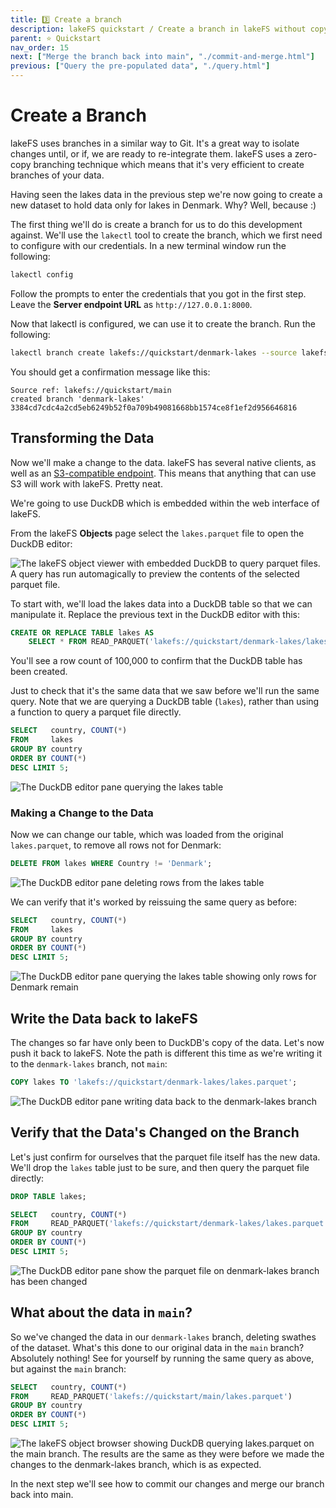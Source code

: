 ```yaml
---
title: 3️⃣ Create a branch
description: lakeFS quickstart / Create a branch in lakeFS without copying data on disk, make a change to the branch, see that the original version of the data is unchanged. 
parent: ⭐ Quickstart
nav_order: 15
next: ["Merge the branch back into main", "./commit-and-merge.html"]
previous: ["Query the pre-populated data", "./query.html"]
---
```


# Create a Branch

lakeFS uses branches in a similar way to Git. It's a great way to isolate changes until, or if, we are ready to re-integrate them. lakeFS uses a zero-copy branching technique which means that it's very efficient to create branches of your data. 

Having seen the lakes data in the previous step we're now going to create a new dataset to hold data only for lakes in Denmark. Why? Well, because :)

The first thing we'll do is create a branch for us to do this development against. We'll use the `lakectl` tool to create the branch, which we first need to configure with our credentials.  In a new terminal window run the following:

```bash
lakectl config
```

Follow the prompts to enter the credentials that you got in the first step. Leave the **Server endpoint URL** as `http://127.0.0.1:8000`. 

Now that lakectl is configured, we can use it to create the branch. Run the following:

```bash
lakectl branch create lakefs://quickstart/denmark-lakes --source lakefs://quickstart/main
```

You should get a confirmation message like this:

```
Source ref: lakefs://quickstart/main
created branch 'denmark-lakes' 3384cd7cdc4a2cd5eb6249b52f0a709b49081668bb1574ce8f1ef2d956646816
```

## Transforming the Data

Now we'll make a change to the data. lakeFS has several native clients, as well as an [S3-compatible endpoint](https://docs.lakefs.io/understand/architecture.html#s3-gateway). This means that anything that can use S3 will work with lakeFS. Pretty neat.

We're going to use DuckDB which is embedded within the web interface of lakeFS. 

From the lakeFS **Objects** page select the `lakes.parquet` file to open the DuckDB editor: 

<img src="{{ site.baseurl }}/assets/img/quickstart/duckdb-main-01.png" alt="The lakeFS object viewer with embedded DuckDB to query parquet files. A query has run automagically to preview the contents of the selected parquet file." class="quickstart"/>

To start with, we'll load the lakes data into a DuckDB table so that we can manipulate it. Replace the previous text in the DuckDB editor with this: 

```sql
CREATE OR REPLACE TABLE lakes AS 
    SELECT * FROM READ_PARQUET('lakefs://quickstart/denmark-lakes/lakes.parquet');
```

You'll see a row count of 100,000 to confirm that the DuckDB table has been created. 

Just to check that it's the same data that we saw before we'll run the same query. Note that we are querying a DuckDB table (`lakes`), rather than using a function to query a parquet file directly. 

```sql
SELECT   country, COUNT(*)
FROM     lakes
GROUP BY country
ORDER BY COUNT(*) 
DESC LIMIT 5;
```

<img src="{{ site.baseurl }}/assets/img/quickstart/duckdb-editor-02.png" alt="The DuckDB editor pane querying the lakes table" class="quickstart"/>

### Making a Change to the Data

Now we can change our table, which was loaded from the original `lakes.parquet`, to remove all rows not for Denmark:

```sql
DELETE FROM lakes WHERE Country != 'Denmark';
```

<img src="{{ site.baseurl }}/assets/img/quickstart/duckdb-editor-03.png" alt="The DuckDB editor pane deleting rows from the lakes table" class="quickstart"/>

We can verify that it's worked by reissuing the same query as before:

```sql
SELECT   country, COUNT(*)
FROM     lakes
GROUP BY country
ORDER BY COUNT(*) 
DESC LIMIT 5;
```


<img src="{{ site.baseurl }}/assets/img/quickstart/duckdb-editor-04.png" alt="The DuckDB editor pane querying the lakes table showing only rows for Denmark remain" class="quickstart"/>

## Write the Data back to lakeFS

The changes so far have only been to DuckDB's copy of the data. Let's now push it back to lakeFS. Note the path is different this time as we're writing it to the `denmark-lakes` branch, not `main`: 

```sql
COPY lakes TO 'lakefs://quickstart/denmark-lakes/lakes.parquet';
```

<img src="{{ site.baseurl }}/assets/img/quickstart/duckdb-editor-05.png" alt="The DuckDB editor pane writing data back to the denmark-lakes branch" class="quickstart"/>

## Verify that the Data's Changed on the Branch

Let's just confirm for ourselves that the parquet file itself has the new data. We'll drop the `lakes` table just to be sure, and then query the parquet file directly:

```sql
DROP TABLE lakes;

SELECT   country, COUNT(*)
FROM     READ_PARQUET('lakefs://quickstart/denmark-lakes/lakes.parquet')
GROUP BY country
ORDER BY COUNT(*) 
DESC LIMIT 5;
```

<img src="{{ site.baseurl }}/assets/img/quickstart/duckdb-editor-06.png" alt="The DuckDB editor pane show the parquet file on denmark-lakes branch has been changed" class="quickstart"/>


## What about the data in `main`?

So we've changed the data in our `denmark-lakes` branch, deleting swathes of the dataset. What's this done to our original data in the `main` branch? Absolutely nothing! See for yourself by running the same query as above, but against the `main` branch:

```sql
SELECT   country, COUNT(*)
FROM     READ_PARQUET('lakefs://quickstart/main/lakes.parquet')
GROUP BY country
ORDER BY COUNT(*) 
DESC LIMIT 5;
```
<img src="{{ site.baseurl }}/assets/img/quickstart/duckdb-main-02.png" alt="The lakeFS object browser showing DuckDB querying lakes.parquet on the main branch. The results are the same as they were before we made the changes to the denmark-lakes branch, which is as expected." class="quickstart"/>

In the next step we'll see how to commit our changes and merge our branch back into main. 
